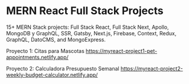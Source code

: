 # MERN React Full Stack Projects
15+ MERN Stack projects: Full Stack React, Full Stack Next, Apollo, MongoDB y GraphQL, SSR, Gatsby, Next.js, Firebase, Context, Redux, GraphQL, DatoCMS, and MongoExpress.

Proyecto 1: Citas para Mascotas https://myreact-project1-pet-appointments.netlify.app/

Proyecto 2: Calculadora Presupuesto Semanal https://myreact-project2-weekly-budget-calculator.netlify.app/
